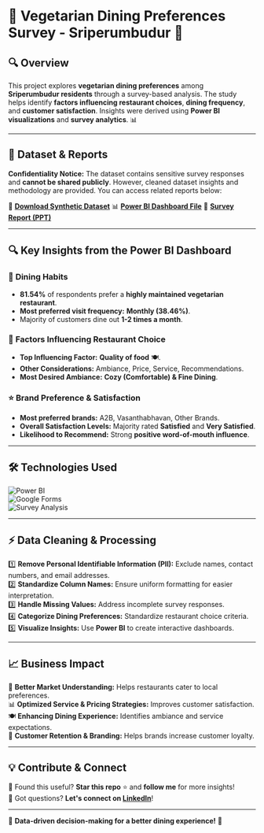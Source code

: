# 🥗 Vegetarian Dining Preferences Survey - Sriperumbudur 🚀

## 🔍 Overview  
This project explores **vegetarian dining preferences** among **Sriperumbudur residents** through a survey-based analysis. The study helps identify **factors influencing restaurant choices**, **dining frequency**, and **customer satisfaction**. Insights were derived using **Power BI visualizations** and **survey analytics**. 📊

---

## 📂 Dataset & Reports  
**Confidentiality Notice:** The dataset contains sensitive survey responses and **cannot be shared publicly**. However, cleaned dataset insights and methodology are provided. You can access related reports below:

📩 **[Download Synthetic Dataset](https://github.com/yourusername/internship-response-analysis/blob/main/Synthetic_Survey_Data.csv)**
📊 **[Power BI Dashboard File](https://drive.google.com/file/d/1RwSY7UWnWcDzQyJ4JI9q4OGxAhrYO8hM/view?usp=sharing)**
📑 **[Survey Report (PPT)](https://docs.google.com/presentation/d/1zKjU5LGQWBTIGlxu3s7LOZrL6FtOntxm/edit?usp=sharing&ouid=100802422128863258108&rtpof=true&sd=true)**

---

## 🔍 Key Insights from the Power BI Dashboard

### 🛒 **Dining Habits**
- **81.54%** of respondents prefer a **highly maintained vegetarian restaurant**.
- **Most preferred visit frequency:** **Monthly (38.46%)**.
- Majority of customers dine out **1-2 times a month**.

### 🔑 **Factors Influencing Restaurant Choice**
- **Top Influencing Factor:** **Quality of food** 🍽️.
- **Other Considerations:** Ambiance, Price, Service, Recommendations.
- **Most Desired Ambiance:** **Cozy (Comfortable) & Fine Dining**.

### ⭐ **Brand Preference & Satisfaction**
- **Most preferred brands:** A2B, Vasanthabhavan, Other Brands.
- **Overall Satisfaction Levels:** Majority rated **Satisfied** and **Very Satisfied**.
- **Likelihood to Recommend:** Strong **positive word-of-mouth influence**.

---

## 🛠️ Technologies Used  
![Power BI](https://img.shields.io/badge/Power%20BI-FFC000?style=for-the-badge&logo=power-bi&logoColor=black)  
![Google Forms](https://img.shields.io/badge/Google%20Forms-purple?style=for-the-badge)  
![Survey Analysis](https://img.shields.io/badge/Survey%20Analysis-blue?style=for-the-badge)  

---

## ⚡ Data Cleaning & Processing  
1️⃣ **Remove Personal Identifiable Information (PII):** Exclude names, contact numbers, and email addresses.  
2️⃣ **Standardize Column Names:** Ensure uniform formatting for easier interpretation.  
3️⃣ **Handle Missing Values:** Address incomplete survey responses.  
4️⃣ **Categorize Dining Preferences:** Standardize restaurant choice criteria.  
5️⃣ **Visualize Insights:** Use **Power BI** to create interactive dashboards.

---

## 📈 Business Impact  
🚀 **Better Market Understanding:** Helps restaurants cater to local preferences.  
📊 **Optimized Service & Pricing Strategies:** Improves customer satisfaction.  
🍽️ **Enhancing Dining Experience:** Identifies ambiance and service expectations.  
💬 **Customer Retention & Branding:** Helps brands increase customer loyalty.  

---

## 💡 Contribute & Connect  
🚀 Found this useful? **Star this repo** ⭐ and **follow me** for more insights!  
📩 Got questions? **Let's connect on [LinkedIn](https://www.linkedin.com/in/manibharathi-vijayakumar-7a1731259/)**!  

---

🎯 **Data-driven decision-making for a better dining experience!** 🍴
